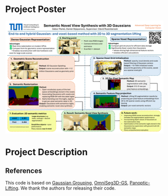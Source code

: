 # Project Poster
![image](https://github.com/gabormarko/3D-semantic-segmentation/blob/main/poster.png)

# Project Description

## References
This code is based on [Gaussian Grouping](https://github.com/lkeab/gaussian-grouping), [OmniSeg3D-GS](https://github.com/OceanYing/OmniSeg3D-GS), [Panoptic-Lifting](https://github.com/nihalsid/panoptic-lifting). We thank the authors for releasing their code. 




